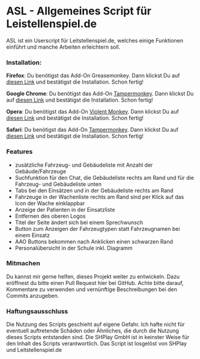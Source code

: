 # ASL - Allgemeines Script für Leistellenspiel.de

ASL ist ein Userscript für Leitstellenspiel.de, welches einige Funktionen einführt und manche Arbeiten erleichtern soll.

### Installation:

**Firefox**: Du benötigst das Add-On Greasemonkey. Dann klickst Du auf [diesen Link] und bestätigst die Installation. Schon fertig!

**Google Chrome**: Du benötigst das Add-On [Tampermonkey]. Dann klickst Du auf [diesen Link] und bestätigst die Installation. Schon fertig!

**Opera**: Du benötigst das Add-On [Violent Monkey]. Dann klickst Du auf [diesen Link] und bestätigst die Installation. Schon fertig!

**Safari**: Du benötigst das Add-On [Tampermonkey]. Dann klickst Du auf [diesen Link] und bestätigst die Installation. Schon fertig!

### Features
- zusätzliche Fahrzeug- und Gebäudeliste mit Anzahl der Gebäude/Fahrzeuge
- Suchfunktion für den Chat, die Gebäudeliste rechts am Rand und für die Fahrzeug- und Gebäudeliste unten
- Tabs bei den Einsätzen und in der Gebäudeliste rechts am Rand
- Fahrzeuge in der Wachenliste rechts am Rand sind per Klick auf das Icon der Wache einklappbar
- Anzeige der Patienten in der Einsatzliste
- Entfernen des oberen Logos
- Titel der Seite ändert sich bei einem Sprechwunsch
- Button zum Anzeigen der Fahrzeugtypen statt Fahrzeugnamen bei einem Einsatz
- AAO Buttons bekommen nach Anklicken einen schwarzen Rand
- Personalübersicht in der Schule inkl. Diagramm

### Mitmachen
Du kannst mir gerne helfen, dieses Projekt weiter zu entwickeln. Dazu eröffnest du bitte einen Pull Request hier bei GitHub.
Achte bitte darauf, Kommentare zu verwenden und vernünftige Beschreibungen bei den Commits anzugeben.

### Haftungsausschluss
Die Nutzung des Scripts geschieht auf eigene Gefahr. Ich hafte nicht für eventuell auftretende Schäden oder Ähnliches, die durch die Nutzung dieses Scripts entstanden sind.
Die SHPlay GmbH ist in keinster Weise für den Inhalt des Scripts verantwortlich. Das Script ist losgelöst von SHPlay und Leitstellenspiel.de

[diesen Link]:https://github.com/eaglefsd/ASL/raw/master/script.user.js
[Greasemonkey]:https://addons.mozilla.org/de/firefox/addon/greasemonkey/
[Tampermonkey]:https://tampermonkey.net/
[Violent Monkey]:https://addons.opera.com/de/extensions/details/violent-monkey/
